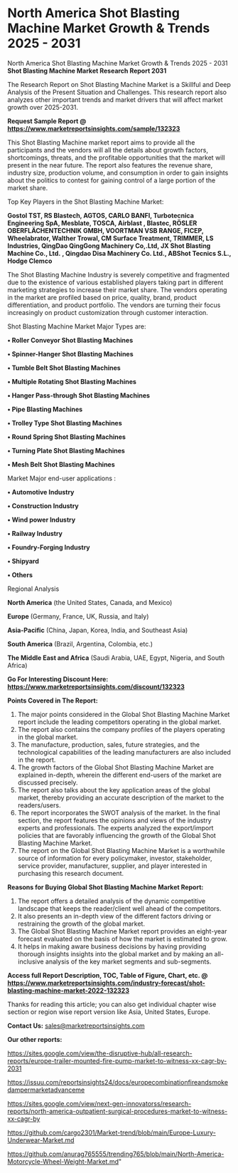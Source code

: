 # North America Shot Blasting Machine Market Growth & Trends 2025 - 2031
North America Shot Blasting Machine Market Growth & Trends 2025 - 2031
<strong>Shot Blasting Machine Market Research Report 2031</strong>

The Research Report on Shot Blasting Machine Market is a Skillful and Deep Analysis of the Present Situation and Challenges. This research report also analyzes other important trends and market drivers that will affect market growth over 2025-2031.

<strong>Request Sample Report @ <a href=https://www.marketreportsinsights.com/sample/132323>https://www.marketreportsinsights.com/sample/132323</a></strong>

This Shot Blasting Machine market report aims to provide all the participants and the vendors will all the details about growth factors, shortcomings, threats, and the profitable opportunities that the market will present in the near future. The report also features the revenue share, industry size, production volume, and consumption in order to gain insights about the politics to contest for gaining control of a large portion of the market share.

Top Key Players in the Shot Blasting Machine Market:

<strong>Gostol TST, RS Blastech, AGTOS, CARLO BANFI, Turbotecnica Engineering SpA, Mesblate, TOSCA, Airblast , Blastec, RÖSLER OBERFLÄCHENTECHNIK GMBH, VOORTMAN VSB RANGE, FICEP, Wheelabrator, Walther Trowal, CM Surface Treatment, TRIMMER, LS Industries, QingDao QingGong Machinery Co,.Ltd, JX Shot Blasting Machine Co., Ltd. , Qingdao Disa Machinery Co. Ltd., ABShot Tecnics S.L., Hodge Clemco</strong>

The Shot Blasting Machine Industry is severely competitive and fragmented due to the existence of various established players taking part in different marketing strategies to increase their market share. The vendors operating in the market are profiled based on price, quality, brand, product differentiation, and product portfolio. The vendors are turning their focus increasingly on product customization through customer interaction.

Shot Blasting Machine Market Major Types are:

<strong>• Roller Conveyor Shot Blasting Machines

• Spinner-Hanger Shot Blasting Machines

• Tumble Belt Shot Blasting Machines

• Multiple Rotating Shot Blasting Machines

• Hanger Pass-through Shot Blasting Machines

• Pipe Blasting Machines

• Trolley Type Shot Blasting Machines

• Round Spring Shot Blasting Machines

• Turning Plate Shot Blasting Machines

• Mesh Belt Shot Blasting Machines</strong>

Market Major end-user applications :

<strong>• Automotive Industry

• Construction Industry

• Wind power Industry

• Railway Industry 

• Foundry-Forging Industry

• Shipyard

• Others</strong>

Regional Analysis

</u><strong><b>North America</b></strong> (the United States, Canada, and Mexico)

<strong><b>Europe </b></strong>(Germany, France, UK, Russia, and Italy)

<strong><b>Asia-Pacific</b></strong> (China, Japan, Korea, India, and Southeast Asia)

<strong><b>South America</b></strong> (Brazil, Argentina, Colombia, etc.)

<strong><b>The Middle East and Africa</b></strong> (Saudi Arabia, UAE, Egypt, Nigeria, and South Africa)

<strong>Go For Interesting Discount Here: <a href=https://www.marketreportsinsights.com/discount/132323>https://www.marketreportsinsights.com/discount/132323</a></strong>

<strong>Points Covered in The Report:</strong>
<ol>
  <li>The major points considered in the Global Shot Blasting Machine Market report include the leading competitors operating in the global market.</li>
  <li>The report also contains the company profiles of the players operating in the global market.</li>
  <li>The manufacture, production, sales, future strategies, and the technological capabilities of the leading manufacturers are also included in the report.</li>
  <li>The growth factors of the Global Shot Blasting Machine Market are explained in-depth, wherein the different end-users of the market are discussed precisely.</li>
  <li>The report also talks about the key application areas of the global market, thereby providing an accurate description of the market to the readers/users.</li>
  <li>The report incorporates the SWOT analysis of the market. In the final section, the report features the opinions and views of the industry experts and professionals. The experts analyzed the export/import policies that are favorably influencing the growth of the Global Shot Blasting Machine Market.</li>
  <li>The report on the Global Shot Blasting Machine Market is a worthwhile source of information for every policymaker, investor, stakeholder, service provider, manufacturer, supplier, and player interested in purchasing this research document.</li>
</ol>
<strong>Reasons for Buying Global Shot Blasting Machine Market Report:</strong>

<ol>
  <li>The report offers a detailed analysis of the dynamic competitive landscape that keeps the reader/client well ahead of the competitors.</li>
  <li>It also presents an in-depth view of the different factors driving or restraining the growth of the global market.</li>
  <li>The Global Shot Blasting Machine Market report provides an eight-year forecast evaluated on the basis of how the market is estimated to grow.</li>
  <li>It helps in making aware business decisions by having providing thorough insights insights into the global market and by making an all-inclusive analysis of the key market segments and sub-segments.</li>
</ol>
<strong>Access full Report Description, TOC, Table of Figure, Chart, etc. @ <a href=https://www.marketreportsinsights.com/industry-forecast/shot-blasting-machine-market-2022-132323>https://www.marketreportsinsights.com/industry-forecast/shot-blasting-machine-market-2022-132323</a></strong>


Thanks for reading this article; you can also get individual chapter wise section or region wise report version like Asia, United States, Europe.

<strong>Contact Us:</strong>
sales@marketreportsinsights.com

<strong>Our other reports:</strong>

<a href=https://sites.google.com/view/the-disruptive-hub/all-research-reports/europe-trailer-mounted-fire-pump-market-to-witness-xx-cagr-by-2031>https://sites.google.com/view/the-disruptive-hub/all-research-reports/europe-trailer-mounted-fire-pump-market-to-witness-xx-cagr-by-2031</a>

<a href=https://issuu.com/reportsinsights24/docs/europecombinationfireandsmokedampermarketadvanceme>https://issuu.com/reportsinsights24/docs/europecombinationfireandsmokedampermarketadvanceme</a>

<a href=https://sites.google.com/view/next-gen-innovatorss/research-reports/north-america-outpatient-surgical-procedures-market-to-witness-xx-cagr-by>https://sites.google.com/view/next-gen-innovatorss/research-reports/north-america-outpatient-surgical-procedures-market-to-witness-xx-cagr-by</a>

<a href=https://github.com/cargo2301/Market-trend/blob/main/Europe-Luxury-Underwear-Market.md>https://github.com/cargo2301/Market-trend/blob/main/Europe-Luxury-Underwear-Market.md</a>

<a href=https://github.com/anurag765555/trending765/blob/main/North-America-Motorcycle-Wheel-Weight-Market.md>https://github.com/anurag765555/trending765/blob/main/North-America-Motorcycle-Wheel-Weight-Market.md</a>"
